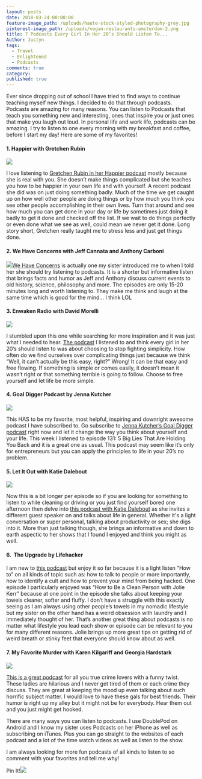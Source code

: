 ```yaml
---
layout: posts
date: 2018-03-24 00:00:00
feature-image_path: /uploads/haute-stock-styled-photography-grey.jpg
pinterest-image_path: /uploads/vegan-restaurants-amsterdam-2.png
title: 7 Podcasts Every Girl In Her 20’s Should Listen To...
Author: Justyn
tags:
  - Travel
  - Enlightened
  - Podcasts
comments: true
category:
published: true
---
```


Ever since dropping out of school I have tried to find ways to continue teaching myself new things. I decided to do that through podcasts. Podcasts are amazing for many reasons. You can listen to Podcasts that teach you something new and interesting, ones that inspire you or just ones that make you laugh out loud. In personal life and work life, podcasts can be amazing. I try to listen to one every morning with my breakfast and coffee, before I start my day! Here are some of my favorites!

#### 1. Happier with Gretchen Rubin

![](/uploads/happierpodcast.png)

I love listening to [Gretchen Rubin in her Happier podcast](https://gretchenrubin.com/podcasts/) mostly because she is real with you. She doesn’t make things complicated but she teaches you how to be happier in your own life and with yourself. A recent podcast she did was on just doing something badly. Much of the time we get caught up on how well other people are doing things or by how much you think you see other people accomplishing in their own lives. Turn that around and see how much you can get done in your day or life by sometimes just doing it badly to get it done and checked off the list. If we wait to do things perfectly or even done what we see as well, could mean we never get it done. Long story short, Gretchen really taught me to stress less and just get things done.

#### 2. We Have Concerns with Jeff Cannata and Anthony Carboni

![](/uploads/wehaveconcernspodcast.png)[We Have Concerns](http://wehaveconcerns.com/) is actually one my sister introduced me to when I told her she should try listening to podcasts. It is a shorter but informative listen that brings facts and humor as Jeff and Anthony discuss current events to old history, science, philosophy and more. The episodes are only 15-20 minutes long and worth listening to. They make me think and laugh at the same time which is good for the mind… I think LOL

#### 3. Enwaken Radio with David Morelli

![](/uploads/enwakenpodcast.png)

I stumbled upon this one while searching for more inspiration and it was just what I needed to hear. [The podcast](https://www.enwaken.com/) I listened to and think every girl in her 20’s should listen to was about choosing to stop fighting simplicity. How often do we find ourselves over complicating things just because we think “Well, it can’t actually be this easy, right?” Wrong! It can be that easy and free flowing. If something is simple or comes easily, it doesn’t mean it wasn’t right or that something terrible is going to follow. Choose to free yourself and let life be more simple.

#### 4. Goal Digger Podcast by Jenna Kutcher

![](/uploads/goaldiggerpodcast.png)

This HAS to be my favorite, most helpful, inspiring and downright awesome podcast I have subscribed to. Go subscribe to [Jenna Kutcher’s Goal Digger podcast](http://podcast.jennakutcher.com/) right now and let it change the way you think about yourself and your life. This week I listened to episode 131: 5 Big Lies That Are Holding You Back and it is a great one as usual. This podcast may seem like it’s only for entrepreneurs but you can apply the principles to life in your 20’s no problem.

#### 5. Let It Out with Katie Dalebout

![](/uploads/letitoutpodcast.png)

Now this is a bit longer per episode so if you are looking for something to listen to while cleaning or driving or you just find yourself bored one afternoon then delve into [this podcast with Katie Dalebout](http://katiedalebout.com/podcast/) as she invites a different guest speaker on and talks about life in general. Whether it's a light conversation or super personal, talking about productivity or sex; she digs into it. More than just talking though, she brings an informative and down to earth aspectic to her shows that I found I enjoyed and think you might as well.

#### 6.  The Upgrade by Lifehacker

I am new to [this podcast](https://lifehacker.com/tag/the-upgrade) but enjoy it so far because it is a light listen “How to” on all kinds of topic such as: how to talk to people or more importantly, how to identify a cult and how to prevent your mind from being hacked. One episode I particularly enjoyed was “How to Be a Clean Person with Jolie Kerr” because at one point in the episode she talks about keeping your towels cleaner, softer and fluffy. I don’t have a struggle with this exactly seeing as I am always using other people’s towels in my nomadic lifestyle but my sister on the other hand has a weird obsession with laundry and I immediately thought of her. That’s another great thing about podcasts is no matter what lifestyle you lead each show or episode can be relevant to you for many different reasons. Jolie brings up more great tips on getting rid of weird breath or stinky feet that everyone should know about as well.

#### 7. My Favorite Murder with Karen Kilgariff and Georgia Hardstark

![](/uploads/myfavoritemurder.png)

[This is a great podcast](https://www.myfavoritemurder.com/) for all you true crime lovers with a funny twist. These ladies are hilarious and I never get tired of them or each crime they discuss. They are great at keeping the mood up even talking about such horrific subject matter. I would love to have these gals for best friends. Their humor is right up my alley but it might not be for everybody. Hear them out and you just might get hooked.

There are many ways you can listen to podcasts. I use DoublePod on Android and I know my sister uses Podcasts on her iPhone as well as subscribing on iTunes. Plus you can go straight to the websites of each podcast and a lot of the time watch videos as well as listen to the show.

I am always looking for more fun podcasts of all kinds to listen to so comment with your favorites and tell me why!

Pin It!![](/uploads/7-podcasts-1.png)